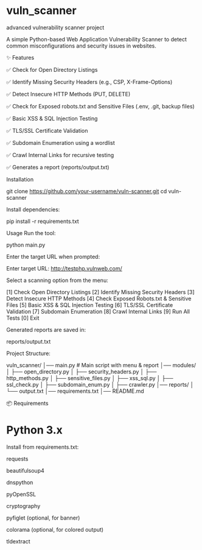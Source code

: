 # vuln_scanner
advanced vulnerability scanner project

A simple Python-based Web Application Vulnerability Scanner to detect common misconfigurations and security issues in websites.

✨ Features

✅ Check for Open Directory Listings

✅ Identify Missing Security Headers (e.g., CSP, X-Frame-Options)

✅ Detect Insecure HTTP Methods (PUT, DELETE)

✅ Check for Exposed robots.txt and Sensitive Files (.env, .git, backup files)

✅ Basic XSS & SQL Injection Testing

✅ TLS/SSL Certificate Validation

✅ Subdomain Enumeration using a wordlist

✅ Crawl Internal Links for recursive testing

✅ Generates a report (reports/output.txt)

Installation

git clone https://github.com/your-username/vuln-scanner.git
cd vuln-scanner

Install dependencies:

pip install -r requirements.txt

Usage
Run the tool:

python main.py

Enter the target URL when prompted:

Enter target URL: http://testphp.vulnweb.com/

Select a scanning option from the menu:

[1] Check Open Directory Listings
[2] Identify Missing Security Headers
[3] Detect Insecure HTTP Methods
[4] Check Exposed Robots.txt & Sensitive Files
[5] Basic XSS & SQL Injection Testing
[6] TLS/SSL Certificate Validation
[7] Subdomain Enumeration
[8] Crawl Internal Links
[9] Run All Tests
[0] Exit

Generated reports are saved in:

reports/output.txt

Project Structure:




vuln_scanner/
│── main.py                # Main script with menu & report
│── modules/
│   ├── open_directory.py
│   ├── security_headers.py
│   ├── http_methods.py
│   ├── sensitive_files.py
│   ├── xss_sql.py
│   ├── ssl_check.py
│   ├── subdomain_enum.py
│   ├── crawler.py
│── reports/
│   └── output.txt
│── requirements.txt
│── README.md




📦 Requirements

# Python 3.x

Install from requirements.txt:

requests

beautifulsoup4

dnspython

pyOpenSSL

cryptography

pyfiglet (optional, for banner)

colorama (optional, for colored output)

tldextract















